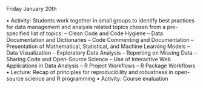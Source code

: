 Friday January 20th

• Activity: Students work together
in small groups to identify best
practices for data management
and analysis related topics chosen
from a pre-specified list of topics:
– Clean Code and Code Hygiene
– Data Documentation and
Dictionaries
– Code Commenting and
Documentation
– Presentation of Mathematical,
Statistical, and Machine Learning
Models
– Data Visualization
– Exploratory Data Analysis
– Reporting on Missing Data
– Sharing Code and Open-Source
Science
– Use of Interactive Web
Applications in Data Analysis
– R Project Workflows
– R Package Workflows
• Lecture: Recap of principles for
reproducibility and robustness in
open-source science and R
programming
• Activity: Course evaluation